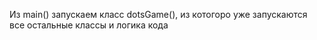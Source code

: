 Из main() запускаем класс dotsGame(), из котогоро уже запускаются все остальные классы и логика кода

